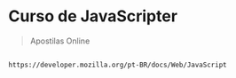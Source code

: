 <h1>Curso de JavaScripter</h1>

>Apostilas Online
```

https://developer.mozilla.org/pt-BR/docs/Web/JavaScript
```